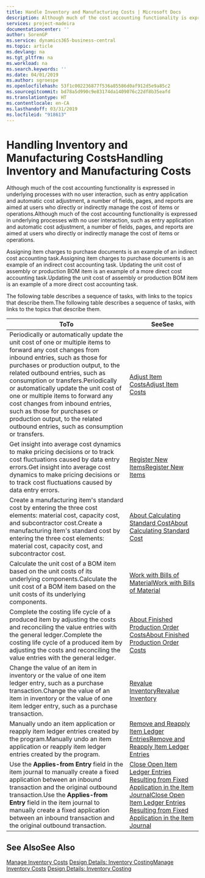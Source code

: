 ```yaml
---
title: Handle Inventory and Manufacturing Costs | Microsoft Docs
description: Although much of the cost accounting functionality is expressed in underlying processes with no user interaction, such as entry application and automatic cost adjustment, a number of fields, pages, and reports are aimed at users who directly or indirectly manage the cost of items or operations.
services: project-madeira
documentationcenter: ''
author: SorenGP
ms.service: dynamics365-business-central
ms.topic: article
ms.devlang: na
ms.tgt_pltfrm: na
ms.workload: na
ms.search.keywords: ''
ms.date: 04/01/2019
ms.author: sgroespe
ms.openlocfilehash: 53f1c002236877f536a85586d0af912d5e9a85c2
ms.sourcegitcommit: bd78a5d990c9e83174da1409076c22df8b35eafd
ms.translationtype: HT
ms.contentlocale: en-CA
ms.lasthandoff: 03/31/2019
ms.locfileid: "918613"
---
```

# <a name="handling-inventory-and-manufacturing-costs"></a><span data-ttu-id="998ed-103">Handling Inventory and Manufacturing Costs</span><span class="sxs-lookup"><span data-stu-id="998ed-103">Handling Inventory and Manufacturing Costs</span></span>
<span data-ttu-id="998ed-104">Although much of the cost accounting functionality is expressed in underlying processes with no user interaction, such as entry application and automatic cost adjustment, a number of fields, pages, and reports are aimed at users who directly or indirectly manage the cost of items or operations.</span><span class="sxs-lookup"><span data-stu-id="998ed-104">Although much of the cost accounting functionality is expressed in underlying processes with no user interaction, such as entry application and automatic cost adjustment, a number of fields, pages, and reports are aimed at users who directly or indirectly manage the cost of items or operations.</span></span>  

 <span data-ttu-id="998ed-105">Assigning item charges to purchase documents is an example of an indirect cost accounting task.</span><span class="sxs-lookup"><span data-stu-id="998ed-105">Assigning item charges to purchase documents is an example of an indirect cost accounting task.</span></span> <span data-ttu-id="998ed-106">Updating the unit cost of assembly or production BOM item is an example of a more direct cost accounting task.</span><span class="sxs-lookup"><span data-stu-id="998ed-106">Updating the unit cost of assembly or production BOM item is an example of a more direct cost accounting task.</span></span>  

 <span data-ttu-id="998ed-107">The following table describes a sequence of tasks, with links to the topics that describe them.</span><span class="sxs-lookup"><span data-stu-id="998ed-107">The following table describes a sequence of tasks, with links to the topics that describe them.</span></span>   

|<span data-ttu-id="998ed-108">**To**</span><span class="sxs-lookup"><span data-stu-id="998ed-108">**To**</span></span>|<span data-ttu-id="998ed-109">**See**</span><span class="sxs-lookup"><span data-stu-id="998ed-109">**See**</span></span>|  
|------------|-------------|  
|<span data-ttu-id="998ed-110">Periodically or automatically update the unit cost of one or multiple items to forward any cost changes from inbound entries, such as those for purchases or production output, to the related outbound entries, such as consumption or transfers.</span><span class="sxs-lookup"><span data-stu-id="998ed-110">Periodically or automatically update the unit cost of one or multiple items to forward any cost changes from inbound entries, such as those for purchases or production output, to the related outbound entries, such as consumption or transfers.</span></span>|[<span data-ttu-id="998ed-111">Adjust Item Costs</span><span class="sxs-lookup"><span data-stu-id="998ed-111">Adjust Item Costs</span></span>](inventory-how-adjust-item-costs.md)|  
|<span data-ttu-id="998ed-112">Get insight into average cost dynamics to make pricing decisions or to track cost fluctuations caused by data entry errors.</span><span class="sxs-lookup"><span data-stu-id="998ed-112">Get insight into average cost dynamics to make pricing decisions or to track cost fluctuations caused by data entry errors.</span></span>|[<span data-ttu-id="998ed-113">Register New Items</span><span class="sxs-lookup"><span data-stu-id="998ed-113">Register New Items</span></span>](inventory-how-register-new-items.md)|  
|<span data-ttu-id="998ed-114">Create a manufacturing item's standard cost by entering the three cost elements: material cost, capacity cost, and subcontractor cost.</span><span class="sxs-lookup"><span data-stu-id="998ed-114">Create a manufacturing item's standard cost by entering the three cost elements: material cost, capacity cost, and subcontractor cost.</span></span>|[<span data-ttu-id="998ed-115">About Calculating Standard Cost</span><span class="sxs-lookup"><span data-stu-id="998ed-115">About Calculating Standard Cost</span></span>](finance-about-calculating-standard-cost.md)|  
|<span data-ttu-id="998ed-116">Calculate the unit cost of a BOM item based on the unit costs of its underlying components.</span><span class="sxs-lookup"><span data-stu-id="998ed-116">Calculate the unit cost of a BOM item based on the unit costs of its underlying components.</span></span>|[<span data-ttu-id="998ed-117">Work with Bills of Material</span><span class="sxs-lookup"><span data-stu-id="998ed-117">Work with Bills of Material</span></span>](inventory-how-work-BOMs.md)|  
|<span data-ttu-id="998ed-118">Complete the costing life cycle of a produced item by adjusting the costs and reconciling the value entries with the general ledger.</span><span class="sxs-lookup"><span data-stu-id="998ed-118">Complete the costing life cycle of a produced item by adjusting the costs and reconciling the value entries with the general ledger.</span></span>|[<span data-ttu-id="998ed-119">About Finished Production Order Costs</span><span class="sxs-lookup"><span data-stu-id="998ed-119">About Finished Production Order Costs</span></span>](finance-about-finished-production-order-costs.md)|  
|<span data-ttu-id="998ed-120">Change the value of an item in inventory or the value of one item ledger entry, such as a purchase transaction.</span><span class="sxs-lookup"><span data-stu-id="998ed-120">Change the value of an item in inventory or the value of one item ledger entry, such as a purchase transaction.</span></span>|[<span data-ttu-id="998ed-121">Revalue Inventory</span><span class="sxs-lookup"><span data-stu-id="998ed-121">Revalue Inventory</span></span>](inventory-how-revalue-inventory.md)|
|<span data-ttu-id="998ed-122">Manually undo an item application or reapply item ledger entries created by the program.</span><span class="sxs-lookup"><span data-stu-id="998ed-122">Manually undo an item application or reapply item ledger entries created by the program.</span></span>|[<span data-ttu-id="998ed-123">Remove and Reapply Item Ledger Entries</span><span class="sxs-lookup"><span data-stu-id="998ed-123">Remove and Reapply Item Ledger Entries</span></span>](finance-how-to-remove-and-reapply-item-entries.md)|  
|<span data-ttu-id="998ed-124">Use the **Applies-from Entry** field in the item journal to manually create a fixed application between an inbound transaction and the original outbound transaction.</span><span class="sxs-lookup"><span data-stu-id="998ed-124">Use the **Applies-from Entry** field in the item journal to manually create a fixed application between an inbound transaction and the original outbound transaction.</span></span>|[<span data-ttu-id="998ed-125">Close Open Item Ledger Entries Resulting from Fixed Application in the Item Journal</span><span class="sxs-lookup"><span data-stu-id="998ed-125">Close Open Item Ledger Entries Resulting from Fixed Application in the Item Journal</span></span>](finance-how-to-close-open-item-ledger-entries-resulting-from-fixed-application-in-the-item-journal.md)|  

## <a name="see-also"></a><span data-ttu-id="998ed-126">See Also</span><span class="sxs-lookup"><span data-stu-id="998ed-126">See Also</span></span>  
<span data-ttu-id="998ed-127">[Manage Inventory Costs](finance-manage-inventory-costs.md)
[Design Details: Inventory Costing](design-details-inventory-costing.md)</span><span class="sxs-lookup"><span data-stu-id="998ed-127">[Manage Inventory Costs](finance-manage-inventory-costs.md)
[Design Details: Inventory Costing](design-details-inventory-costing.md)</span></span>
